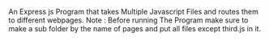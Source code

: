 An Express js Program that takes Multiple Javascript Files and routes them to different webpages. 
Note : Before running The Program make sure to make a sub folder by the name of pages and put all files except third.js in it.
